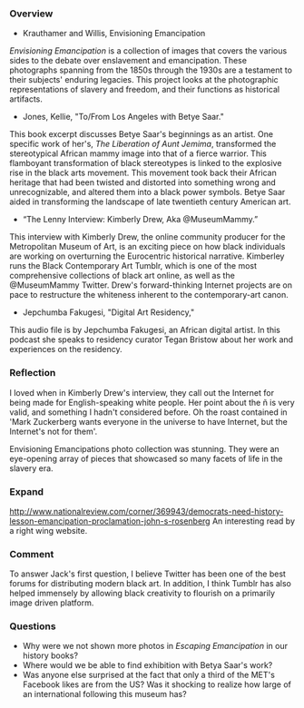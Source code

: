 ### Overview
* Krauthamer and Willis, Envisioning Emancipation

*Envisioning Emancipation* is a collection of images that covers the various sides to the debate over enslavement and emancipation. These photographs spanning from the 1850s through the 1930s are a testament to their subjects' enduring legacies. This project looks at the photographic representations of slavery and freedom, and their functions as historical artifacts.  
* Jones, Kellie, "To/From Los Angeles with Betye Saar." 

This book excerpt discusses Betye Saar's beginnings as an artist. One specific work of her's, *The Liberation of Aunt Jemima*, transformed the stereotypical African mammy image into that of a fierce warrior. This flamboyant transformation of black stereotypes is linked to the explosive rise in the black arts movement. This movement took back their African heritage that had been twisted and distorted into something wrong and unrecognizable, and altered them into a black power symbols. Betye Saar aided in transforming the landscape of late twentieth century American art. 
* “The Lenny Interview: Kimberly Drew, Aka @MuseumMammy.” 

This interview with Kimberly Drew, the online community producer for the Metropolitan Museum of Art, is an exciting piece on how black individuals are working on overturning the Eurocentric historical narrative. Kimberley runs the Black Contemporary Art Tumblr, which is one of the most comprehensive collections of black art online, as well as the @MuseumMammy Twitter. Drew's forward-thinking Internet projects are on pace to restructure the whiteness inherent to the contemporary-art canon.
* Jepchumba Fakugesi, "Digital Art Residency," 

This audio file is by Jepchumba Fakugesi, an African digital artist. In this podcast she speaks to residency curator Tegan Bristow about her work and experiences on the residency.
### Reflection
I loved when in Kimberly Drew's interview, they call out the Internet for being made for English-speaking white people. Her point about the ñ is very valid, and something I hadn't considered before. Oh the roast contained in 'Mark Zuckerberg wants everyone in the universe to have Internet, but the Internet's not for them'. 

Envisioning Emancipations photo collection was stunning. They were an eye-opening array of pieces that showcased so many facets of life in the slavery era. 
### Expand
http://www.nationalreview.com/corner/369943/democrats-need-history-lesson-emancipation-proclamation-john-s-rosenberg
An interesting read by a right wing website. 
### Comment
To answer Jack's first question, I believe Twitter has been one of the best forums for distributing modern black art. In addition, I think Tumblr has also helped immensely by allowing black creativity to flourish on a primarily image driven platform. 
### Questions
* Why were we not shown more photos in *Escaping Emancipation* in our history books?
* Where would we be able to find exhibition with Betya Saar's work?
* Was anyone else surprised at the fact that only a third of the MET's Facebook likes are from the US? Was it shocking to realize how large of an international following this museum has?
